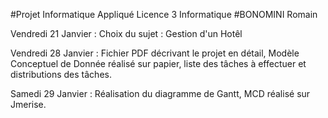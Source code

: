 #Projet Informatique Appliqué Licence 3 Informatique
#BONOMINI Romain

Vendredi 21 Janvier : Choix du sujet : Gestion d'un Hotêl

Vendredi 28 Janvier : Fichier PDF décrivant le projet en détail, Modèle Conceptuel de Donnée réalisé sur papier, liste des tâches à effectuer et distributions des tâches.

Samedi 29 Janvier : Réalisation du diagramme de Gantt, MCD réalisé sur Jmerise.

